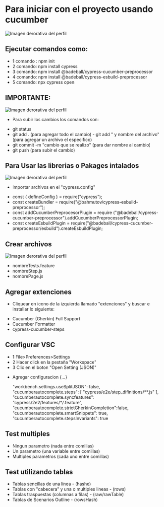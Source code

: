# Para iniciar con el proyecto usando cucumber

![Imagen derorativa del perfil](https://media.tenor.com/_jagjmdZu28AAAAC/spongebob-question.gif)

## Ejecutar comandos como:

- 1 comando : npm init
- 2 comando: npm install cypress
- 3 comando: npm install @badeball/cypress-cucumber-preprocessor
- 4 comando: npm install @badeball/cypress-esbuild-preprocessor
- 5 comando: npx cypress open

## IMPORTANTE:

![Imagen derorativa del perfil](https://media2.giphy.com/media/odegvNEsYf0Ig/giphy.gif?cid=ecf05e47vqwp5tbgsgvq7g4ggnrx1s456n87bb2orfrhmhyu&ep=v1_gifs_search&rid=giphy.gif&ct=g)

- Para subir los cambios los comandos son:

* git status
* git add . (para agregar todo el cambio) - git add " y nombre del archivo" (para agregar un archivo el especifico)
* git commit -m "cambio que se realizo" (para dar nombre al cambio)
* git push (para subir el cambio)

## Para Usar las librerias o Pakages intalados

![Imagen derorativa del perfil](https://media4.giphy.com/media/nGtOFccLzujug/giphy.gif?cid=ecf05e47enmwa472znv7eqxpdlf3q9paq1vnyr8giny41lbs&ep=v1_gifs_related&rid=giphy.gif&ct=g)

- Importar archivos en el "cypress.config"

* const { defineConfig } = require("cypress");
* const createBundler = require("@bahmutov/cypress-esbuild-preprocessor");
* const addCucumberPreprocesorPlugin = require ("@badeball/cypress-cucumber-preprocessor").addCucumberPreprocessorPlugin;
* const createEsbuildPlugin = require("@badeball/cypress-cucumber-preprocessor/esbuild").createEsbuildPlugin;

## Crear archivos

![Imagen derorativa del perfil](https://media3.giphy.com/media/BIA2rRLTq0ibe/giphy.gif?cid=ecf05e47hafzpdd3utmghp5kw5mbm7aes043k0llm3g6zaow&ep=v1_gifs_search&rid=giphy.gif&ct=g)

- nombreTests.feature
- nombreStep.js
- nombrePage.js

## Agregar extenciones

- Cliquear en icono de la izquierda llamado "extenciones" y buscar e installar lo siguiente:

* Cucumber (Gherkin) Full Support
* Cucumber Formatter
* cypress-cucumber-steps

## Configurar VSC

- 1 File>Preferences>Settings
- 2 Hacer click en la pestaña "Workspace"
- 3 Clic en el boton "Open Setting (JSON)"

* Agregar configuracion {...}

  "workbench.settings.useSplitJSON": false,
  "cucumberautocomplete.steps": [
  "cypress/e2e/step_difinitions/**.js"
  ],
  "cucumberautocomplete.syncfeatures": "cypress/2e2/features/\*_/_.feature",
  "cucumberautocomplete.strictGherkinCompletion":false,
  "cucumberautocomplete.smartSnippets": true,
  "cucumberautocomplete.stepsInvariants": true

## Test multiples

- Ningun parametro (nada entre comillas)
- Un parametro (una variable entre comillas)
- Multiples parametros (cada uno entre comillas)

## Test utilizando tablas

- Tablas sencillas de una linea - (hashe)
- Tablas con "cabecera" y una o multiples lineas - (rows)
- Tablas traspuestas (columnas a filas) - (raw/rawTable)
- Tablas de Scenarios Outline - (rowsHash)
